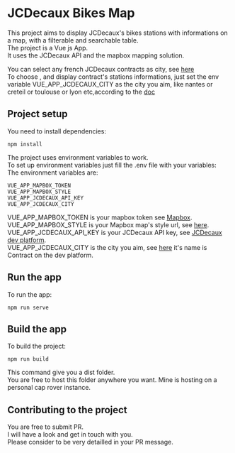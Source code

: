 
# JCDecaux Bikes Map
This project aims to display JCDecaux's bikes stations with informations on a map, with a filterable and searchable table.      
The project is a Vue js App.  
It uses the JCDecaux API and the mapbox mapping solution.

You can select any french JCDecaux contracts as city, see [here](https://developer.jcdecaux.com/#/opendata/vls?page=static)  
To choose , and display contract's stations informations, just set the env variable VUE_APP_JCDECAUX_CITY as the city you aim, like nantes or creteil or toulouse or lyon etc,according to the [doc](https://developer.jcdecaux.com/#/opendata/vls?page=static)  

## Project setup
You need to install dependencies:

```
npm install
```

The project uses environment variables to work.  
To set up environment variables just fill the .env file with your variables:  
The environment variables are:
```
VUE_APP_MAPBOX_TOKEN
VUE_APP_MAPBOX_STYLE
VUE_APP_JCDECAUX_API_KEY
VUE_APP_JCDECAUX_CITY
```


VUE_APP_MAPBOX_TOKEN is your mapbox token see [Mapbox](https://www.mapbox.com/).  
VUE_APP_MAPBOX_STYLE is your Mapbox map's style url, see [here](https://docs.mapbox.com/mapbox-gl-js/style-spec/).  
VUE_APP_JCDECAUX_API_KEY is your JCDecaux API key, see [JCDecaux dev platform](https://developer.jcdecaux.com/#/opendata/vls?page=getstarted).  
VUE_APP_JCDECAUX_CITY is the city you aim, see [here](https://developer.jcdecaux.com/#/opendata/vls?page=static) it's name is Contract on the dev platform.

## Run the app

To run the app:  
```
npm run serve
```

## Build the app
To build the project:
```
npm run build
```

This command give you a dist folder.  
You are free to host this folder anywhere you want. 
Mine is hosting on a personal cap rover instance.

## Contributing to the project
You are free to submit PR.  
I will have a look and get in touch with you.  
Please consider to be very detailled in your PR message.  



  


